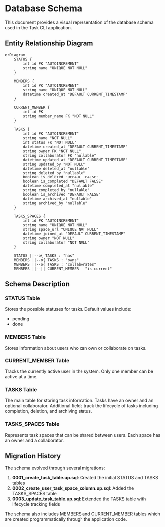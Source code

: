 # Database Schema

This document provides a visual representation of the database schema used in the Task CLI application.

## Entity Relationship Diagram

```mermaid
erDiagram
    STATUS {
        int id PK "AUTOINCREMENT"
        string name "UNIQUE NOT NULL"
    }
    
    MEMBERS {
        int id PK "AUTOINCREMENT"
        string name "UNIQUE NOT NULL"
        datetime created_at "DEFAULT CURRENT_TIMESTAMP"
    }
    
    CURRENT_MEMBER {
        int id PK
        string member_name FK "NOT NULL"
    }
    
    TASKS {
        int id PK "AUTOINCREMENT"
        string name "NOT NULL"
        int status FK "NOT NULL"
        datetime created_at "DEFAULT CURRENT_TIMESTAMP"
        string owner FK "NOT NULL"
        string collaborator FK "nullable"
        datetime updated_at "DEFAULT CURRENT_TIMESTAMP"
        string updated_by "NOT NULL"
        datetime deleted_at "nullable"
        string deleted_by "nullable"
        boolean is_deleted "DEFAULT FALSE"
        boolean is_completed "DEFAULT FALSE"
        datetime completed_at "nullable"
        string completed_by "nullable"
        boolean is_archived "DEFAULT FALSE"
        datetime archived_at "nullable"
        string archived_by "nullable"
    }
    
    TASKS_SPACES {
        int id PK "AUTOINCREMENT"
        string name "UNIQUE NOT NULL"
        string space_url "UNIQUE NOT NULL"
        datetime joined_at "DEFAULT CURRENT_TIMESTAMP"
        string owner "NOT NULL"
        string collaborator "NOT NULL"
    }
    
    STATUS ||--o{ TASKS : "has"
    MEMBERS ||--o{ TASKS : "owns"
    MEMBERS ||--o{ TASKS : "collaborates"
    MEMBERS ||--|| CURRENT_MEMBER : "is current"
```

## Schema Description

### STATUS Table
Stores the possible statuses for tasks. Default values include:
- pending
- done

### MEMBERS Table
Stores information about users who can own or collaborate on tasks.

### CURRENT_MEMBER Table
Tracks the currently active user in the system. Only one member can be active at a time.

### TASKS Table
The main table for storing task information. Tasks have an owner and an optional collaborator.
Additional fields track the lifecycle of tasks including completion, deletion, and archiving status.

### TASKS_SPACES Table
Represents task spaces that can be shared between users. Each space has an owner and a collaborator.

## Migration History

The schema evolved through several migrations:

1. **0001_create_task_table.up.sql**: Created the initial STATUS and TASKS tables
2. **0002_create_user_task_space_column.up.sql**: Added the TASKS_SPACES table
3. **0003_update_task_table.up.sql**: Extended the TASKS table with lifecycle tracking fields

The schema also includes MEMBERS and CURRENT_MEMBER tables which are created programmatically through the application code. 